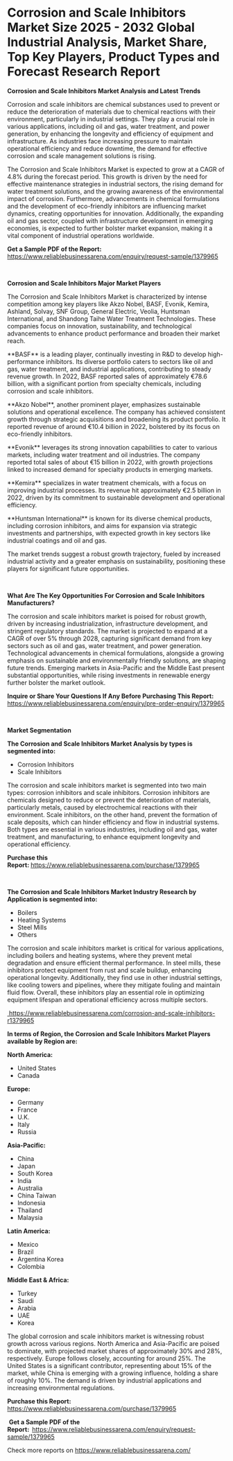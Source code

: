 <p><h1>Corrosion and Scale Inhibitors Market Size 2025 - 2032 Global Industrial Analysis, Market Share, Top Key Players, Product Types and Forecast Research Report</h1></p><p><strong>Corrosion and Scale Inhibitors Market Analysis and Latest Trends</strong></p>
<p><p>Corrosion and scale inhibitors are chemical substances used to prevent or reduce the deterioration of materials due to chemical reactions with their environment, particularly in industrial settings. They play a crucial role in various applications, including oil and gas, water treatment, and power generation, by enhancing the longevity and efficiency of equipment and infrastructure. As industries face increasing pressure to maintain operational efficiency and reduce downtime, the demand for effective corrosion and scale management solutions is rising.</p><p>The Corrosion and Scale Inhibitors Market is expected to grow at a CAGR of 4.8% during the forecast period. This growth is driven by the need for effective maintenance strategies in industrial sectors, the rising demand for water treatment solutions, and the growing awareness of the environmental impact of corrosion. Furthermore, advancements in chemical formulations and the development of eco-friendly inhibitors are influencing market dynamics, creating opportunities for innovation. Additionally, the expanding oil and gas sector, coupled with infrastructure development in emerging economies, is expected to further bolster market expansion, making it a vital component of industrial operations worldwide.</p></p>
<p><strong>Get a Sample PDF of the Report:&nbsp;</strong> <a href="https://www.reliablebusinessarena.com/enquiry/request-sample/1379965?utm_campaign=2928&utm_medium=2&utm_source=Github&utm_content=ia&utm_term=31032025&utm_id=corrosion-and-scale-inhibitors">https://www.reliablebusinessarena.com/enquiry/request-sample/1379965</a></p>
<p>&nbsp;</p>
<p><strong>Corrosion and Scale Inhibitors Major Market Players</strong></p>
<p><p>The Corrosion and Scale Inhibitors Market is characterized by intense competition among key players like Akzo Nobel, BASF, Evonik, Kemira, Ashland, Solvay, SNF Group, General Electric, Veolia, Huntsman International, and Shandong Taihe Water Treatment Technologies. These companies focus on innovation, sustainability, and technological advancements to enhance product performance and broaden their market reach.</p><p>**BASF** is a leading player, continually investing in R&D to develop high-performance inhibitors. Its diverse portfolio caters to sectors like oil and gas, water treatment, and industrial applications, contributing to steady revenue growth. In 2022, BASF reported sales of approximately €78.6 billion, with a significant portion from specialty chemicals, including corrosion and scale inhibitors.</p><p>**Akzo Nobel**, another prominent player, emphasizes sustainable solutions and operational excellence. The company has achieved consistent growth through strategic acquisitions and broadening its product portfolio. It reported revenue of around €10.4 billion in 2022, bolstered by its focus on eco-friendly inhibitors.</p><p>**Evonik** leverages its strong innovation capabilities to cater to various markets, including water treatment and oil industries. The company reported total sales of about €15 billion in 2022, with growth projections linked to increased demand for specialty products in emerging markets.</p><p>**Kemira** specializes in water treatment chemicals, with a focus on improving industrial processes. Its revenue hit approximately €2.5 billion in 2022, driven by its commitment to sustainable development and operational efficiency.</p><p>**Huntsman International** is known for its diverse chemical products, including corrosion inhibitors, and aims for expansion via strategic investments and partnerships, with expected growth in key sectors like industrial coatings and oil and gas. </p><p>The market trends suggest a robust growth trajectory, fueled by increased industrial activity and a greater emphasis on sustainability, positioning these players for significant future opportunities.</p></p>
<p>&nbsp;</p>
<p><strong>What Are The Key Opportunities For Corrosion and Scale Inhibitors Manufacturers?</strong></p>
<p><p>The corrosion and scale inhibitors market is poised for robust growth, driven by increasing industrialization, infrastructure development, and stringent regulatory standards. The market is projected to expand at a CAGR of over 5% through 2028, capturing significant demand from key sectors such as oil and gas, water treatment, and power generation. Technological advancements in chemical formulations, alongside a growing emphasis on sustainable and environmentally friendly solutions, are shaping future trends. Emerging markets in Asia-Pacific and the Middle East present substantial opportunities, while rising investments in renewable energy further bolster the market outlook.</p></p>
<p><strong>Inquire or Share Your Questions If Any Before Purchasing This Report:</strong> <a href="https://www.reliablebusinessarena.com/enquiry/pre-order-enquiry/1379965?utm_campaign=2928&utm_medium=2&utm_source=Github&utm_content=ia&utm_term=31032025&utm_id=corrosion-and-scale-inhibitors">https://www.reliablebusinessarena.com/enquiry/pre-order-enquiry/1379965</a></p>
<p>&nbsp;</p>
<p><strong>Market Segmentation</strong></p>
<p><strong>The Corrosion and Scale Inhibitors Market Analysis by types is segmented into:</strong></p>
<p><ul><li>Corrosion Inhibitors</li><li>Scale Inhibitors</li></ul></p>
<p><p>The corrosion and scale inhibitors market is segmented into two main types: corrosion inhibitors and scale inhibitors. Corrosion inhibitors are chemicals designed to reduce or prevent the deterioration of materials, particularly metals, caused by electrochemical reactions with their environment. Scale inhibitors, on the other hand, prevent the formation of scale deposits, which can hinder efficiency and flow in industrial systems. Both types are essential in various industries, including oil and gas, water treatment, and manufacturing, to enhance equipment longevity and operational efficiency.</p></p>
<p><strong>Purchase this Report:&nbsp;</strong><a href="https://www.reliablebusinessarena.com/purchase/1379965?utm_campaign=2928&utm_medium=2&utm_source=Github&utm_content=ia&utm_term=31032025&utm_id=corrosion-and-scale-inhibitors">https://www.reliablebusinessarena.com/purchase/1379965</a></p>
<p>&nbsp;</p>
<p><strong>The Corrosion and Scale Inhibitors Market Industry Research by Application is segmented into:</strong></p>
<p><ul><li>Boilers</li><li>Heating Systems</li><li>Steel Mills</li><li>Others</li></ul></p>
<p><p>The corrosion and scale inhibitors market is critical for various applications, including boilers and heating systems, where they prevent metal degradation and ensure efficient thermal performance. In steel mills, these inhibitors protect equipment from rust and scale buildup, enhancing operational longevity. Additionally, they find use in other industrial settings, like cooling towers and pipelines, where they mitigate fouling and maintain fluid flow. Overall, these inhibitors play an essential role in optimizing equipment lifespan and operational efficiency across multiple sectors.</p></p>
<p><a href="https://www.reliablebusinessarena.com/corrosion-and-scale-inhibitors-r1379965?utm_campaign=2928&utm_medium=2&utm_source=Github&utm_content=ia&utm_term=31032025&utm_id=corrosion-and-scale-inhibitors">&nbsp;https://www.reliablebusinessarena.com/corrosion-and-scale-inhibitors-r1379965</a></p>
<p><strong>In terms of Region, the Corrosion and Scale Inhibitors Market Players available by Region are:</strong></p>
<p>
    <p> <strong> North America: </strong>
        <ul>
            <li>United States</li>
            <li>Canada</li>
        </ul>
        </p> 
    <p> <strong> Europe: </strong>
        <ul>
            <li>Germany</li>
            <li>France</li>
            <li>U.K.</li>
            <li>Italy</li>
            <li>Russia</li>
        </ul>
        </p> 
    <p> <strong> Asia-Pacific: </strong>
        <ul>
            <li>China</li>
            <li>Japan</li>
            <li>South Korea</li>
            <li>India</li>
            <li>Australia</li>
            <li>China Taiwan</li>
            <li>Indonesia</li>
            <li>Thailand</li>
            <li>Malaysia</li>
        </ul>
        </p> 
    <p> <strong> Latin America: </strong>
        <ul>
            <li>Mexico</li>
            <li>Brazil</li>
            <li>Argentina Korea</li>
            <li>Colombia</li>
        </ul>
        </p> 
    <p> <strong> Middle East & Africa: </strong>
        <ul>
            <li>Turkey</li>
            <li>Saudi</li>
            <li>Arabia</li>
            <li>UAE</li>
            <li>Korea</li>
        </ul>
    </p>
    </p>
<p><p>The global corrosion and scale inhibitors market is witnessing robust growth across various regions. North America and Asia-Pacific are poised to dominate, with projected market shares of approximately 30% and 28%, respectively. Europe follows closely, accounting for around 25%. The United States is a significant contributor, representing about 15% of the market, while China is emerging with a growing influence, holding a share of roughly 10%. The demand is driven by industrial applications and increasing environmental regulations.</p></p>
<p><strong>Purchase this Report: </strong><a href="https://www.reliablebusinessarena.com/purchase/1379965?utm_campaign=2928&utm_medium=2&utm_source=Github&utm_content=ia&utm_term=31032025&utm_id=corrosion-and-scale-inhibitors">https://www.reliablebusinessarena.com/purchase/1379965</a></p>
<p>&nbsp;<strong>Get a Sample PDF of the Report:&nbsp;&nbsp;</strong><a href="https://www.reliablebusinessarena.com/enquiry/request-sample/1379965?utm_campaign=2928&utm_medium=2&utm_source=Github&utm_content=ia&utm_term=31032025&utm_id=corrosion-and-scale-inhibitors">https://www.reliablebusinessarena.com/enquiry/request-sample/1379965</a></p>
<p><strong></strong></p>
<p>Check more reports on <a href="https://www.reliablebusinessarena.com/?utm_campaign=2928&utm_medium=2&utm_source=Github&utm_content=ia&utm_term=31032025&utm_id=corrosion-and-scale-inhibitors">https://www.reliablebusinessarena.com/</a></p>